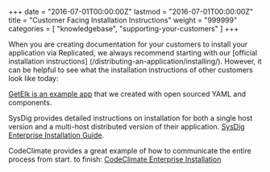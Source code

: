 +++
date = "2016-07-01T00:00:00Z"
lastmod = "2016-07-01T00:00:00Z"
title = "Customer Facing Installation Instructions"
weight = "999999"
categories = [ "knowledgebase", "supporting-your-customers" ]
+++

When you are creating documentation for your customers to install your application via 
Replicated, we always recommend starting with our [official installation instructions]
(/distributing-an-application/installing/). However, it can be helpful to 
see what the installation instructions of other customers look like today:

[GetElk is an example app](/examples/getelk/) that we created with open sourced YAML and components.

SysDig provides detailed instructions on installation for both a single host version and a multi-host distributed version of their application. 
[SysDig Enterprise Installation Guide](http://support.sysdigcloud.com/hc/en-us/articles/206519903-On-Premises-Installation-Guide).

CodeClimate provides a great example of how to communicate the entire process from start. 
to finish: [CodeClimate Enterprise Installation](http://docs.enterprise.codeclimate.com/docs/installation)

